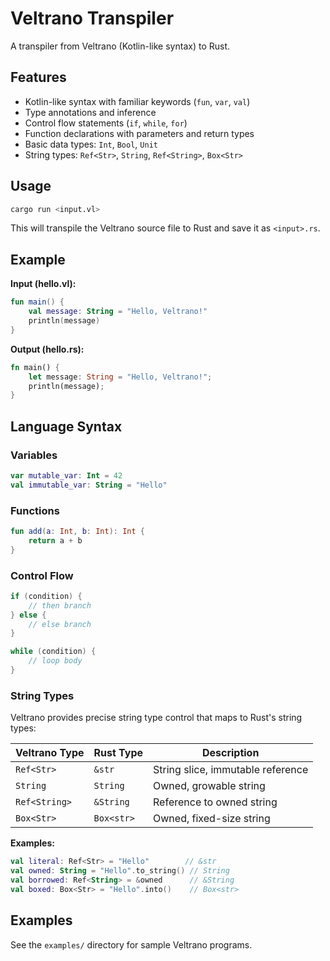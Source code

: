 # Veltrano Transpiler

A transpiler from Veltrano (Kotlin-like syntax) to Rust.

## Features

- Kotlin-like syntax with familiar keywords (`fun`, `var`, `val`)
- Type annotations and inference
- Control flow statements (`if`, `while`, `for`)
- Function declarations with parameters and return types
- Basic data types: `Int`, `Bool`, `Unit`
- String types: `Ref<Str>`, `String`, `Ref<String>`, `Box<Str>`

## Usage

```bash
cargo run <input.vl>
```

This will transpile the Veltrano source file to Rust and save it as `<input>.rs`.

## Example

**Input (hello.vl):**
```kotlin
fun main() {
    val message: String = "Hello, Veltrano!"
    println(message)
}
```

**Output (hello.rs):**
```rust
fn main() {
    let message: String = "Hello, Veltrano!";
    println(message);
}
```

## Language Syntax

### Variables
```kotlin
var mutable_var: Int = 42
val immutable_var: String = "Hello"
```

### Functions
```kotlin
fun add(a: Int, b: Int): Int {
    return a + b
}
```

### Control Flow
```kotlin
if (condition) {
    // then branch
} else {
    // else branch
}

while (condition) {
    // loop body
}
```

### String Types

Veltrano provides precise string type control that maps to Rust's string types:

| Veltrano Type | Rust Type | Description |
|---------------|-----------|-------------|
| `Ref<Str>` | `&str` | String slice, immutable reference |
| `String` | `String` | Owned, growable string |
| `Ref<String>` | `&String` | Reference to owned string |
| `Box<Str>` | `Box<str>` | Owned, fixed-size string |

**Examples:**
```kotlin
val literal: Ref<Str> = "Hello"        // &str
val owned: String = "Hello".to_string() // String
val borrowed: Ref<String> = &owned      // &String
val boxed: Box<Str> = "Hello".into()    // Box<str>
```

## Examples

See the `examples/` directory for sample Veltrano programs.